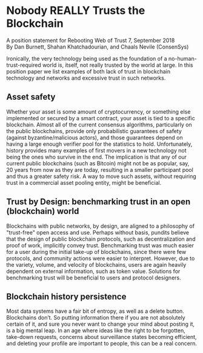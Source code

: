 Nobody REALLY Trusts the Blockchain
===================================

A position statement for Rebooting Web of Trust 7, September 2018\
By Dan Burnett, Shahan Khatchadourian, and Chaals Nevile (ConsenSys)


Ironically, the very technology being used as the foundation of a no-human-trust-required world is, itself, not really trusted by the world at large.  In this position paper we list examples of both lack of trust in blockchain technology and networks and excessive trust in such networks.


Asset safety
------------
Whether your asset is some amount of cryptocurrency, or something else implemented or secured by a smart contract, your asset is tied to a specific blockchain.  Almost all of the current consensus algorithms, particularly on the public blockchains, provide only probabilistic guarantees of safety (against byzantine/malicious actors), and those guarantees depend on having a large enough verifier pool for the statistics to hold.  Unfortunately, history provides many examples of first movers in a new technology not being the ones who survive in the end.  The implication is that any of our current public blockchains (such as Bitcoin) might not be as popular, say, 20 years from now as they are today, resulting in a smaller participant pool and thus a greater safety risk.  A way to move such assets, without requiring trust in a commercial asset pooling entity, might be beneficial.


Trust by Design: benchmarking trust in an open (blockchain) world
-----------------------------------------------------------------
Blockchains with public networks, by design, are aligned to a philosophy of "trust-free" open access and use. Perhaps without basis, pundits believe that the design of public blockchain protocols, such as decentralization and proof of work, implicitly convey trust. Benchmarking trust was much easier for a user during the initial take-up of blockchains, since there were few protocols, and community actions were easier to interpret. However, due to the variety, volume, and velocity of blockchains, users are again heavily dependent on external information, such as token value. Solutions for benchmarking trust will be beneficial to users and protocol designers.


Blockchain history persistence
------------------------------
Most data systems have a fair bit of entropy, as well as a delete button. Blockchains don’t. So putting information there if you are not absolutely certain of it, and sure you never want to change your mind about posting it, is a big mental leap. In an age where ideas like the right to be forgotten, take-down requests, concerns about surveillance states becoming efficient, and deleting your profile are important to people, this can be a real concern.
